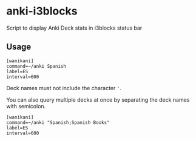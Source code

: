 # anki-i3blocks

Script to display Anki Deck stats in i3blocks status bar


## Usage

```
[wanikani]
command=~/anki Spanish
label=ES
interval=600
```

Deck names must not include the character `'`.

You can also query multiple decks at once by separating the deck names
with semicolon.

```
[wanikani]
command=~/anki "Spanish;Spanish Books"
label=ES
interval=600
```

